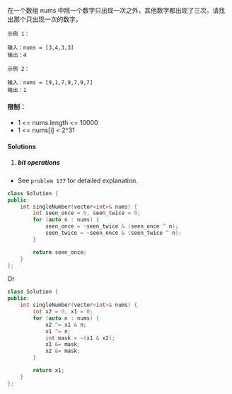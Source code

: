 在一个数组 nums 中除一个数字只出现一次之外，其他数字都出现了三次。请找出那个只出现一次的数字。

 

```
示例 1：

输入：nums = [3,4,3,3]
输出：4

示例 2：

输入：nums = [9,1,7,9,7,9,7]
输出：1
```

 

#### 限制：

-    1 <= nums.length <= 10000
-    1 <= nums[i] < 2^31


#### Solutions


1. ##### bit operations

- See `problem 137` for detailed explanation.

```c++
class Solution {
public:
    int singleNumber(vector<int>& nums) {
        int seen_once = 0, seen_twice = 0;
        for (auto n : nums) {
            seen_once = ~seen_twice & (seen_once ^ n);
            seen_twice = ~seen_once & (seen_twice ^ n);
        }

        return seen_once;
    }
};
```


Or

```c++
class Solution {
public:
    int singleNumber(vector<int>& nums) {
        int x2 = 0, x1 = 0;
        for (auto n : nums) {
            x2 ^= x1 & n;
            x1 ^= n;
            int mask = ~(x1 & x2);
            x1 &= mask;
            x2 &= mask;
        }

        return x1;
    }
};
```